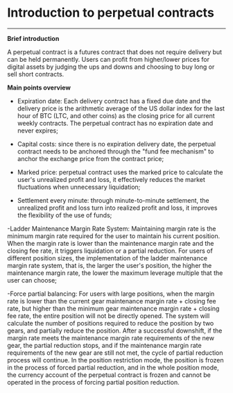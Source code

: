 # Introduction to perpetual contracts

------

**Brief introduction**

A perpetual contract is a futures contract that does not require delivery but can be held permanently. Users can profit from higher/lower prices for digital assets by judging the ups and downs and choosing to buy long or sell short contracts.

**Main points overview**

- Expiration date: Each delivery contract has a fixed due date and the delivery price is the arithmetic average of the US dollar index for the last hour of BTC (LTC, and other coins) as the closing price for all current weekly contracts. The perpetual contract has no expiration date and never expires;


- Capital costs: since there is no expiration delivery date, the perpetual contract needs to be anchored through the "fund fee mechanism" to anchor the exchange price from the contract price;


- Marked price: perpetual contract uses the marked price to calculate the user's unrealized profit and loss, it effectively reduces the market fluctuations when unnecessary liquidation;


- Settlement every minute: through minute-to-minute settlement, the unrealized profit and loss turn into realized profit and loss, it improves the flexibility of the use of funds;


-Ladder Maintenance Margin Rate System: Maintaining margin rate is the minimum margin rate required for the user to maintain his current position. When the margin rate is lower than the maintenance margin rate and the closing fee rate, it triggers liquidation or a partial reduction. For users of different position sizes, the implementation of the ladder maintenance margin rate system, that is, the larger the user's position, the higher the maintenance margin rate, the lower the maximum leverage multiple that the user can choose;


-Force partial balancing: For users with large positions, when the margin rate is lower than the current gear maintenance margin rate + closing fee rate, but higher than the minimum gear maintenance margin rate + closing fee rate, the entire position will not be directly opened. The system will calculate the number of positions required to reduce the position by two gears, and partially reduce the position. After a successful downshift, if the margin rate meets the maintenance margin rate requirements of the new gear, the partial reduction stops, and if the maintenance margin rate requirements of the new gear are still not met, the cycle of partial reduction process will continue. In the position restriction mode, the position is frozen in the process of forced partial reduction, and in the whole position mode, the currency account of the perpetual contract is frozen and cannot be operated in the process of forcing partial position reduction.